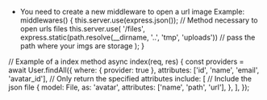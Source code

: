* You need to create a new middleware to open a url image
Example:
	middlewares() {
	    this.server.use(express.json());
	    // Method necessary to open urls files
	    this.server.use(
	      '/files',
	      express.static(path.resolve(__dirname, '..', 'tmp', 'uploads')) // pass the path where your imgs are storage
	    );
	  } 


// Example of a index method
async index(req, res) {
    const providers = await User.findAll({
      where: { provider: true },
      attributes: ['id', 'name', 'email', 'avatar_id'], // Only return the specified attributes
      include: [
        // Include the json file
        {
          model: File,
          as: 'avatar',
          attributes: ['name', 'path', 'url'],
        },
      ],
    });
